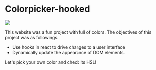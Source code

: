 # Colorpicker-hooked

<img src ="./src/images/capture.gif">

This website was a fun project with full of colors.
The objectives of this project was as followings.

- Use hooks in react to drive changes to a user interface
- Dynamically update the appearance of DOM elements.

Let's pick your own color and check its HSL!
